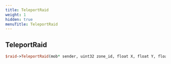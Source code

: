 ```yaml
---
title: TeleportRaid
weight: 1
hidden: true
menuTitle: TeleportRaid
---
```

## TeleportRaid
```perl
$raid->TeleportRaid(mob* sender, uint32 zone_id, float X, float Y, float Z, float heading)
```